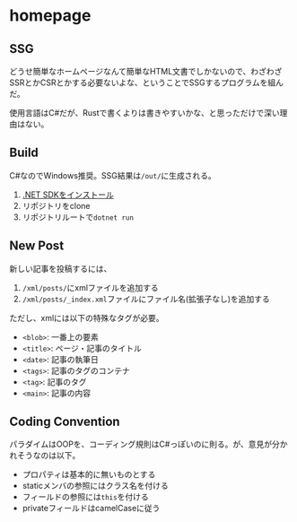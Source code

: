 # homepage

## SSG

どうせ簡単なホームページなんて簡単なHTML文書でしかないので、わざわざSSRとかCSRとかする必要ないよな、ということでSSGするプログラムを組んだ。

使用言語はC#だが、Rustで書くよりは書きやすいかな、と思っただけで深い理由はない。

## Build

C#なのでWindows推奨。SSG結果は`/out/`に生成される。

1. [.NET SDKをインストール](https://dotnet.microsoft.com/ja-jp/download/dotnet)
1. リポジトリをclone
1. リポジトリルートで`dotnet run`

## New Post

新しい記事を投稿するには、

1. `/xml/posts/`にxmlファイルを追加する
1. `/xml/posts/_index.xml`ファイルにファイル名(拡張子なし)を追加する

ただし、xmlには以下の特殊なタグが必要。

- `<blob>`: 一番上の要素
- `<title>`: ページ・記事のタイトル
- `<date>`: 記事の執筆日
- `<tags>`: 記事のタグのコンテナ
- `<tag>`: 記事のタグ
- `<main>`: 記事の内容

## Coding Convention

パラダイムはOOPを、コーディング規則はC#っぽいのに則る。が、意見が分かれそうなのは以下。

- プロパティは基本的に無いものとする
- staticメンバの参照にはクラス名を付ける
- フィールドの参照には`this`を付ける
- privateフィールドはcamelCaseに従う
